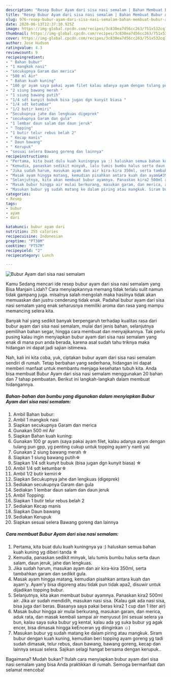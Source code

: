 ```yaml
---
description: "Resep Bubur Ayam dari sisa nasi semalam | Bahan Membuat Bubur Ayam dari sisa nasi semalam Yang Enak dan Simpel"
title: "Resep Bubur Ayam dari sisa nasi semalam | Bahan Membuat Bubur Ayam dari sisa nasi semalam Yang Enak dan Simpel"
slug: 976-resep-bubur-ayam-dari-sisa-nasi-semalam-bahan-membuat-bubur-ayam-dari-sisa-nasi-semalam-yang-enak-dan-simpel
date: 2020-06-13T22:37:10.925Z
image: https://img-global.cpcdn.com/recipes/3c830ea7d56cc263/751x532cq70/bubur-ayam-dari-sisa-nasi-semalam-foto-resep-utama.jpg
thumbnail: https://img-global.cpcdn.com/recipes/3c830ea7d56cc263/751x532cq70/bubur-ayam-dari-sisa-nasi-semalam-foto-resep-utama.jpg
cover: https://img-global.cpcdn.com/recipes/3c830ea7d56cc263/751x532cq70/bubur-ayam-dari-sisa-nasi-semalam-foto-resep-utama.jpg
author: Jose Hudson
ratingvalue: 4.3
reviewcount: 9
recipeingredient:
- " Bahan bubur"
- "1 mangkok nasi"
- "secukupnya Garam dan merica"
- "500 ml Air"
- " Bahan kuah kuning"
- "100 gr ayam saya pakai ayam filet kalau adanya ayam dengan tulang pun gpp yg penting cukup untuk topping ayamy nanti ya"
- "2 siung bawang merah "
- "1 siung bawang putih"
- "1/4 sdt kunyit bubuk bisa jugan dgn kunyit biasa "
- "1/4 sdt ketumbar"
- "1/2 butir kemiri"
- "Secukupnya jahe dan lengkuas digeprek"
- "secukupnya Garam dan gula"
- "1 lembar daun salam dan daun jeruk"
- " Topping"
- "1 butir telur rebus belah 2"
- " Kecap manis"
- " Daun bawang"
- " Kerupuk"
- "sesuai selera Bawang goreng dan lainnya"
recipeinstructions:
- "Pertama, kita buat dulu kuah kuningnya ya :) haluskan semua bahan kuah kuning yg diberi tanda ☆"
- "Kemudia, panaskan sedikit minyak, lalu tumis bumbu halus serta daun salam, daun jeruk, jahe dan lengkuas."
- "Jika sudah harum, masukan ayam dan air kira-kira 350ml, serta tambahkan garam dan sedikit gula."
- "Masak ayam hingga matang, kemudian pisahkan antara kuah dan ayam&#39;y. Ayam&#39;y bisa digoreng atau tidak pun tidak apa2, disuwir untuk dijadikan topping bubur."
- "Selanjutnya, kita akan membuat bubur ayamnya. Panaskan kira2 500ml air. Jika air sudah mendidih, masukan nasi sisa. (Kalau gak ada nasi sisa, bisa juga dari beras. Biasanya saya pakai beras kira2 1 cup dan 1 liter air)"
- "Masak bubur hingga air mulai berkurang, masukan garam, dan merica, aduk rata, dan masak kembali sampai air menyusut (ini sesuai selera ya bun, kalau saya suka bubur yg kental, kalau ada yg suka bubur yg agak encer, bisa dimasak hingga keEnceran yg diinginkan ☺️)"
- "Masukan bubur yg sudah matang ke dalam piring atau mangkuk. Siram bubur dengan kuah kuning, kemudian beri topping ayam goreng yg tadi sudah dimasak, telur rebus, daun bawang, bawang goreng, kecap dan lainnya sesuai selera. Sajikan selagi hangat bersama dengan kerupuk.."
categories:
- Resep
tags:
- bubur
- ayam
- dari

katakunci: bubur ayam dari 
nutrition: 255 calories
recipecuisine: Indonesian
preptime: "PT30M"
cooktime: "PT57M"
recipeyield: "2"
recipecategory: Lunch

---
```



![Bubur Ayam dari sisa nasi semalam](https://img-global.cpcdn.com/recipes/3c830ea7d56cc263/751x532cq70/bubur-ayam-dari-sisa-nasi-semalam-foto-resep-utama.jpg)

Kamu Sedang mencari ide resep bubur ayam dari sisa nasi semalam yang Bisa Manjain Lidah? Cara menyiapkannya memang tidak terlalu sulit namun tidak gampang juga. misalnya salah mengolah maka hasilnya tidak akan memuaskan dan justru cenderung tidak enak. Padahal bubur ayam dari sisa nasi semalam yang enak seharusnya memiliki aroma dan rasa yang mampu memancing selera kita.

Banyak hal yang sedikit banyak berpengaruh terhadap kualitas rasa dari bubur ayam dari sisa nasi semalam, mulai dari jenis bahan, selanjutnya pemilihan bahan segar, hingga cara membuat dan menyajikannya. Tak perlu pusing kalau ingin menyiapkan bubur ayam dari sisa nasi semalam yang enak di mana pun anda berada, karena asal sudah tahu triknya maka hidangan ini dapat jadi sajian istimewa.




Nah, kali ini kita coba, yuk, ciptakan bubur ayam dari sisa nasi semalam sendiri di rumah. Tetap berbahan yang sederhana, hidangan ini dapat memberi manfaat untuk membantu menjaga kesehatan tubuh kita. Anda bisa membuat Bubur Ayam dari sisa nasi semalam menggunakan 20 bahan dan 7 tahap pembuatan. Berikut ini langkah-langkah dalam membuat hidangannya.

<!--inarticleads1-->

##### Bahan-bahan dan bumbu yang digunakan dalam menyiapkan Bubur Ayam dari sisa nasi semalam:

1. Ambil  Bahan bubur:
1. Ambil 1 mangkok nasi
1. Siapkan secukupnya Garam dan merica
1. Gunakan 500 ml Air
1. Siapkan  Bahan kuah kuning:
1. Gunakan 100 gr ayam (saya pakai ayam filet, kalau adanya ayam dengan tulang pun gpp, yg penting cukup untuk topping ayam&#39;y nanti ya)
1. Gunakan 2 siung bawang merah ☆
1. Siapkan 1 siung bawang putih☆
1. Siapkan 1/4 sdt kunyit bubuk (bisa jugan dgn kunyit biasa) ☆
1. Ambil 1/4 sdt ketumbar☆
1. Ambil 1/2 butir kemiri☆
1. Siapkan Secukupnya jahe dan lengkuas (digeprek)
1. Sediakan secukupnya Garam dan gula
1. Sediakan 1 lembar daun salam dan daun jeruk
1. Ambil  Topping:
1. Siapkan 1 butir telur rebus belah 2
1. Sediakan  Kecap manis
1. Siapkan  Daun bawang
1. Sediakan  Kerupuk
1. Siapkan sesuai selera Bawang goreng dan lainnya




<!--inarticleads2-->

##### Cara membuat Bubur Ayam dari sisa nasi semalam:

1. Pertama, kita buat dulu kuah kuningnya ya :) haluskan semua bahan kuah kuning yg diberi tanda ☆
1. Kemudia, panaskan sedikit minyak, lalu tumis bumbu halus serta daun salam, daun jeruk, jahe dan lengkuas.
1. Jika sudah harum, masukan ayam dan air kira-kira 350ml, serta tambahkan garam dan sedikit gula.
1. Masak ayam hingga matang, kemudian pisahkan antara kuah dan ayam&#39;y. Ayam&#39;y bisa digoreng atau tidak pun tidak apa2, disuwir untuk dijadikan topping bubur.
1. Selanjutnya, kita akan membuat bubur ayamnya. Panaskan kira2 500ml air. Jika air sudah mendidih, masukan nasi sisa. (Kalau gak ada nasi sisa, bisa juga dari beras. Biasanya saya pakai beras kira2 1 cup dan 1 liter air)
1. Masak bubur hingga air mulai berkurang, masukan garam, dan merica, aduk rata, dan masak kembali sampai air menyusut (ini sesuai selera ya bun, kalau saya suka bubur yg kental, kalau ada yg suka bubur yg agak encer, bisa dimasak hingga keEnceran yg diinginkan ☺️)
1. Masukan bubur yg sudah matang ke dalam piring atau mangkuk. Siram bubur dengan kuah kuning, kemudian beri topping ayam goreng yg tadi sudah dimasak, telur rebus, daun bawang, bawang goreng, kecap dan lainnya sesuai selera. Sajikan selagi hangat bersama dengan kerupuk..




Bagaimana? Mudah bukan? Itulah cara menyiapkan bubur ayam dari sisa nasi semalam yang bisa Anda praktikkan di rumah. Semoga bermanfaat dan selamat mencoba!
